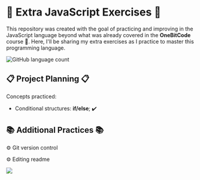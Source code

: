 # :dart: Extra JavaScript Exercises :dart:

This repository was created with the goal of practicing and improving in the JavaScript language beyond what was already covered in the **OneBitCode** course :metal:. Here, I'll be sharing my extra exercises as I practice to master this programming language.

![GitHub language count](https://img.shields.io/github/languages/count/agathateixeira/exercicios-one-bit-code)

## :clipboard: Project Planning :clipboard:

Concepts practiced:

- Conditional structures: **if/else**; ✔️

## :books: Additional Practices :books:

:gear: Git version control

:gear: Editing readme

<img src="(https://github.com/agathateixeira/extra-javascript-exercises/blob/to-test/readme.gif?raw=true)">
